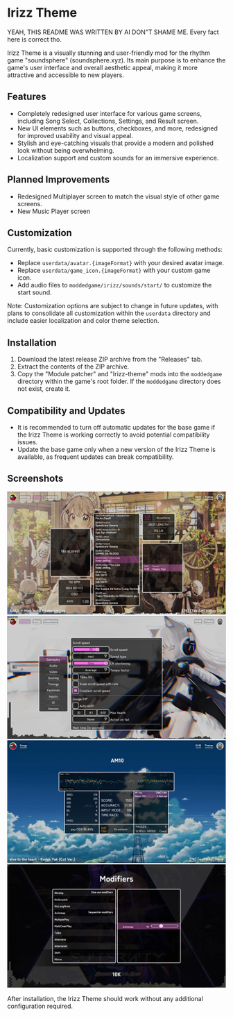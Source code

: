 # Irizz Theme
YEAH, THIS README WAS WRITTEN BY AI DON"T SHAME ME. Every fact here is correct tho.

Irizz Theme is a visually stunning and user-friendly mod for the rhythm game "soundsphere" (soundsphere.xyz). Its main purpose is to enhance the game's user interface and overall aesthetic appeal, making it more attractive and accessible to new players.

## Features

- Completely redesigned user interface for various game screens, including Song Select, Collections, Settings, and Result screen.
- New UI elements such as buttons, checkboxes, and more, redesigned for improved usability and visual appeal.
- Stylish and eye-catching visuals that provide a modern and polished look without being overwhelming.
- Localization support and custom sounds for an immersive experience.

## Planned Improvements

- Redesigned Multiplayer screen to match the visual style of other game screens.
- New Music Player screen

## Customization

Currently, basic customization is supported through the following methods:

- Replace `userdata/avatar.{imageFormat}` with your desired avatar image.
- Replace `userdata/game_icon.{imageFormat}` with your custom game icon.
- Add audio files to `moddedgame/irizz/sounds/start/` to customize the start sound.

Note: Customization options are subject to change in future updates, with plans to consolidate all customization within the `userdata` directory and include easier localization and color theme selection.

## Installation

1. Download the latest release ZIP archive from the "Releases" tab.
2. Extract the contents of the ZIP archive.
3. Copy the "Module patcher" and "Irizz-theme" mods into the `moddedgame` directory within the game's root folder. If the `moddedgame` directory does not exist, create it.

## Compatibility and Updates

- It is recommended to turn off automatic updates for the base game if the Irizz Theme is working correctly to avoid potential compatibility issues.
- Update the base game only when a new version of the Irizz Theme is available, as frequent updates can break compatibility.

## Screenshots

![Song select screenshot](screenshots/song_select.png?raw=true)
![Settings screenshot](screenshots/settings.png?raw=true)
![Result screenshot](screenshots/result.png?raw=true)
![Modifiers_screenshot](screenshots/modifiers.png?raw=true)

After installation, the Irizz Theme should work without any additional configuration required.
